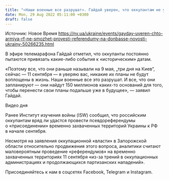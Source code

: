 ```yaml
---
title: "«Наши военные все разрушат». Гайдай уверен, что оккупантам не удастся провести псевдореферендумы"
date: Mon, 29 Aug 2022 05:11:00 +0300
draft: false
---
```

Источник: Новое Время https://nv.ua/ukraine/events/gayday-uveren-chto-armiya-rf-ne-smozhet-provesti-referendumy-na-donbasse-novosti-ukrainy-50266235.html


 В эфире телемарафона Гайдай отметил, что оккупанты постоянно пытаются привязать какие-либо события к «историческим» датам.

«Поэтому все, что они раньше называли на 9 мая, „три дня на Киев“, сейчас — 11 сентября — я уверяю вас, никакие их планы не будут воплощены в жизнь. Наши военные все это разрушат. И все, что они запланируют — они найдут 150 миллионов каких-то оснований для того, чтобы перенести свои планы подальше уже в будущее», — заявил Гайдай.

 Видео дня   

Ранее Институт изучения войны (ISW) сообщил, что российским оккупантам вряд ли удастся провести псевдореферендумы о «присоединении» временно захваченных территорий Украины к РФ в начале сентября.

Несмотря на заявления оккупационной «власти» в Запорожской области относительно продвижения этого вопроса, аналитики считают маловероятным проведение «референдумов» на временно захваченных территориях 11 сентября «из-за трений в оккупационных администрациях и продолжающихся партизанских нападений».

Присоединяйтесь к нам в соцсетях Facebook, Telegram и Instagram.
